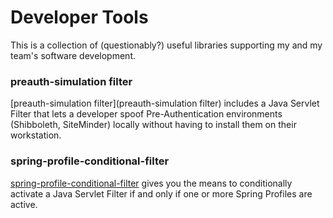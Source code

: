 # Developer Tools

This is a collection of (questionably?) useful libraries supporting
my and my team's software development.

### preauth-simulation filter

[preauth-simulation filter](preauth-simulation filter) includes a Java Servlet
Filter that lets a developer spoof Pre-Authentication environments (Shibboleth, SiteMinder) locally
without having to install them on their workstation.

### spring-profile-conditional-filter

[spring-profile-conditional-filter](spring-profile-conditional-filter) gives you the means
to conditionally activate a Java Servlet Filter if and only if one or more Spring Profiles
are active.
